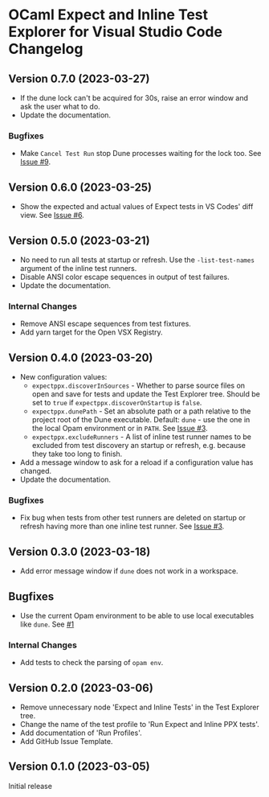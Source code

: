 # OCaml Expect and Inline Test Explorer for Visual Studio Code Changelog

## Version 0.7.0 (2023-03-27)

- If the dune lock can't be acquired for 30s, raise an error window and ask the user what to do.
- Update the documentation.

### Bugfixes

- Make `Cancel Test Run` stop Dune processes waiting for the lock too. See [Issue #9](https://github.com/Release-Candidate/vscode-ocaml-expect-inline/issues/9).

## Version 0.6.0 (2023-03-25)

- Show the expected and actual values of Expect tests in VS Codes' diff view. See [Issue #6](https://github.com/Release-Candidate/vscode-ocaml-expect-inline/issues/6).

## Version 0.5.0 (2023-03-21)

- No need to run all tests at startup or refresh. Use the `-list-test-names` argument of the inline test runners.
- Disable ANSI color escape sequences in output of test failures.
- Update the documentation.

### Internal Changes

- Remove ANSI escape sequences from test fixtures.
- Add yarn target for the Open VSX Registry.

## Version 0.4.0 (2023-03-20)

- New configuration values:
  - `expectppx.discoverInSources` - Whether to parse source files on open and save for tests and update the Test Explorer tree. Should be set to `true` if `expectppx.discoverOnStartup` is `false`.
  - `expectppx.dunePath` - Set an absolute path or a path relative to the project root of the Dune executable. Default: `dune` - use the one in the local Opam environment or in `PATH`. See [Issue #3](https://github.com/Release-Candidate/vscode-ocaml-expect-inline/issues/3).
  - `expectppx.excludeRunners` - A list of inline test runner names to be excluded from test discovery an startup or refresh, e.g. because they take too long to finish.
- Add a message window to ask for a reload if a configuration value has changed.
- Update the documentation.

### Bugfixes

- Fix bug when tests from other test runners are deleted on startup or refresh having more than one inline test runner. See [Issue #3](https://github.com/Release-Candidate/vscode-ocaml-expect-inline/issues/3).

## Version 0.3.0 (2023-03-18)

- Add error message window if `dune` does not work in a workspace.

## Bugfixes

- Use the current Opam environment to be able to use local executables like `dune`. See [#1](https://github.com/Release-Candidate/vscode-ocaml-expect-inline/issues/1)

### Internal Changes

- Add tests to check the parsing of `opam env`.

## Version 0.2.0 (2023-03-06)

- Remove unnecessary node 'Expect and Inline Tests' in the Test Explorer tree.
- Change the name of the test profile to 'Run Expect and Inline PPX tests'.
- Add documentation of 'Run Profiles'.
- Add GitHub Issue Template.

## Version 0.1.0 (2023-03-05)

Initial release
